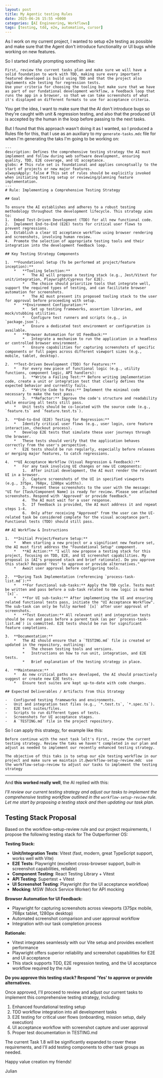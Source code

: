 ```yaml
---
layout: post
title: My Agentic testing Rules
date: 2025-06-26 15:55 +0000
categories: [AI Engineering, Workflows]
tags: [testing, tdd, e2e, automation, cursor]
---
```


As I work on my current project, I wanted to setup e2e testing as possible and make sure that the Agent don't introduce functionality or UI bugs while working on new features.

So I started intially prompting something like:

```
First, review the current tasks plan and make sure we will have a solid foundation to work with TDD, making sure every important featured developed is build using TDD and that the project also implements e2e testing for regression tests.
Use your criteria for choosing the tooling but make sure that we have as part of our fundational development workflow, a feedback loop that runs the app in a browser, so that we can take screenshots of what it's displayed on different formats to use for acceptance criteria.
```

You get the idea, I want to make sure that the AI don't introduce bugs so they're caught with  unit & regression testing, and also that the produced UI is accepted by the human in the loop before passing to the next tasks.

But I found that this approach wasn't doing it as I wanted, so I produced a Rules file for this, that I use as an auxiliary to my `generate-tasks.mdc` file for when I'm generating the taks I'm going to be working on:

```
---
description: Defines the comprehensive testing strategy the AI must implement and follow during web software development, ensuring quality, TDD, E2E coverage, and UI acceptance.
globs: # This rule set is foundational and applies conceptually to the start of projects or new major features.
alwaysApply: false # This set of rules should be explicitly invoked when initiating testing setup or reviewing/planning feature implementation.
---
# Rule: Implementing a Comprehensive Testing Strategy

## Goal

To ensure the AI establishes and adheres to a robust testing methodology throughout the development lifecycle. This strategy aims to:
1.  Embed Test-Driven Development (TDD) for all new functional code.
2.  Implement End-to-End (E2E) tests for critical user flows to prevent regressions.
3.  Establish a clear UI acceptance workflow using browser rendering and screenshots, involving human review.
4.  Promote the selection of appropriate testing tools and their integration into the development feedback loop.

## Key Testing Strategy Components

1.  **Foundational Setup (To be performed at project/feature inception):**
    *   **Tooling Selection:**
        *   The AI will propose a testing stack (e.g., Jest/Vitest for unit/integration, Playwright/Cypress for E2E).
        *   The choice should prioritize tools that integrate well, support the required types of testing, and can facilitate browser automation for screenshots.
        *   The AI must present its proposed tooling stack to the user for approval before proceeding with setup.
    *   **Environment Configuration:**
        *   Set up testing frameworks, assertion libraries, and mock/stubbing utilities.
        *   Configure test runners and scripts (e.g., in `package.json`).
        *   Ensure a dedicated test environment or configuration is available.
    *   **Browser Automation for UI Feedback:**
        *   Integrate a mechanism to run the application in a headless or controlled browser environment.
        *   Ensure capabilities for capturing screenshots of specific components or full pages across different viewport sizes (e.g., mobile, tablet, desktop).

2.  **Test-Driven Development (TDD) for Features:**
    *   For every new piece of functional logic (e.g., utility functions, component logic, API handlers):
        1.  **Write a Failing Test:** Before writing implementation code, create a unit or integration test that clearly defines the expected behavior and currently fails.
        2.  **Write Code to Pass:** Implement the minimal code necessary to make the test pass.
        3.  **Refactor:** Improve the code's structure and readability while ensuring all tests still pass.
    *   Unit tests should be co-located with the source code (e.g., `feature.ts` and `feature.test.ts`).

3.  **End-to-End (E2E) Testing for Regression:**
    *   Identify critical user flows (e.g., user login, core feature interaction, checkout process).
    *   Develop E2E tests that simulate these user journeys through the browser.
    *   These tests should verify that the application behaves correctly from the user's perspective.
    *   E2E tests should be run regularly, especially before releases or merging major features, to catch regressions.

4.  **UI Acceptance Workflow (Visual Regression & Feedback):**
    *   For any task involving UI changes or new UI components:
        1.  After initial development, the AI must render the relevant UI in a browser.
        2.  Capture screenshots of the UI in specified viewports (e.g., 375px, 768px, 1280px widths).
        3.  Present these screenshots to the user with the message: "UI for [Task/Component Name] is ready for review. Please see attached screenshots. Respond with 'Approved' or provide feedback."
        4.  The AI must wait for a user response.
        5.  If feedback is provided, the AI must address it and repeat steps 1-4.
        6.  Only after receiving "Approved" from the user can the UI-related task be considered complete for the visual acceptance part. Functional tests (TDD) should still pass.

## AI Workflow & Instructions

1.  **Initial Project/Feature Setup:**
    *   When starting a new project or a significant new feature set, the AI must first address the "Foundational Setup" component.
    *   **AI Action:** "I will now propose a testing stack for this project, focusing on TDD, E2E, and UI screenshot capabilities. My proposal is [AI's proposed stack and brief rationale]. Do you approve this stack? Respond 'Yes' to approve or provide alternatives."
    *   Await user approval before configuring tools.

2.  **During Task Implementation (referencing `process-task-list.md`):**
    *   **For functional sub-tasks:** Apply the TDD cycle. Tests must be written and pass before a sub-task related to new logic is marked `[x]`.
    *   **For UI sub-tasks:** After implementing the UI and ensuring related functional tests pass, initiate the "UI Acceptance Workflow". The sub-task can only be fully marked `[x]` after user approval of screenshots.
    *   **Test Execution:** All relevant unit and integration tests should be run and pass before a parent task (as per `process-task-list.md`) is committed. E2E tests should be run for significant feature completions.

3.  **Documentation:**
    *   The AI should ensure that a `TESTING.md` file is created or updated in the repository, outlining:
        *   The chosen testing tools and versions.
        *   Instructions on how to run unit, integration, and E2E tests.
        *   Brief explanation of the testing strategy in place.

4.  **Maintenance:**
    *   As new critical paths are developed, the AI should proactively suggest or create new E2E tests.
    *   Ensure test suites are kept up-to-date with code changes.

## Expected Deliverables / Artifacts from this Strategy

-   Configured testing frameworks and environments.
-   Unit and integration test files (e.g., `*.test.ts`, `*.spec.ts`).
-   E2E test suites/files.
-   Scripts to run different types of tests.
-   Screenshots for UI acceptance stages.
-   A `TESTING.md` file in the project repository.

```

So I can apply this strategy, for example like this:

```
Before continue with the next task lelt's First, review the current testing strategy. Review the taks we haven't completed in our plan and adjust as needed to implement our recently enhanced testing strategy.

The objective of this taks is to setup our e2e testing workflow in our project and make sure we maintain it.@workflow-setup-review.mdc  use the workflow-setup-review to adjust our tasks to implement the testing strategy
```

---

And **this worked really well**, the AI replied with this:

_I'll review our current testing strategy and adjust our tasks to implement the comprehensive testing workflow outlined in the `workflow-setup-review` rule. Let me start by proposing a testing stack and then updating our task plan._

## Testing Stack Proposal

Based on the workflow-setup-review rule and our project requirements, I propose the following testing stack for The Outperformer OS:

**Testing Stack:**
- **Unit/Integration Tests**: Vitest (fast, modern, great TypeScript support, works well with Vite)
- **E2E Tests**: Playwright (excellent cross-browser support, built-in screenshot capabilities, reliable)
- **Component Testing**: React Testing Library + Vitest
- **API Testing**: Supertest + Vitest
- **UI Screenshot Testing**: Playwright (for the UI acceptance workflow)
- **Mocking**: MSW (Mock Service Worker) for API mocking

**Browser Automation for UI Feedback:**
- Playwright for capturing screenshots across viewports (375px mobile, 768px tablet, 1280px desktop)
- Automated screenshot comparison and user approval workflow
- Integration with our task completion process

**Rationale:**
- Vitest integrates seamlessly with our Vite setup and provides excellent performance
- Playwright offers superior reliability and screenshot capabilities for E2E and UI acceptance
- This stack supports TDD, E2E regression testing, and the UI acceptance workflow required by the rule

**Do you approve this testing stack? Respond 'Yes' to approve or provide alternatives.**

Once approved, I'll proceed to review and adjust our current tasks to implement this comprehensive testing strategy, including:

1. Enhanced foundational testing setup
2. TDD workflow integration into all development tasks
3. E2E testing for critical user flows (onboarding, mission setup, daily execution)
4. UI acceptance workflow with screenshot capture and user approval
5. Proper test documentation in TESTING.md

The current Task 1.8 will be significantly expanded to cover these requirements, and I'll add testing components to other task groups as needed.



Happy value creation my friends!

Julian